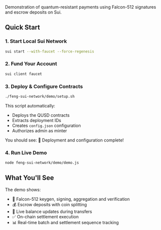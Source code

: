 Demonstration of quantum-resistant payments using Falcon-512 signatures and escrow deposits on Sui.

## Quick Start

### 1. Start Local Sui Network
```bash
sui start --with-faucet --force-regenesis
```

### 2. Fund Your Account
```bash
sui client faucet
```

### 3. Deploy & Configure Contracts
```bash
./feng-sui-network/demo/setup.sh
```
This script automatically:
- Deploys the QUSD contracts
- Extracts deployment IDs
- Creates `config.json` configuration
- Authorizes admin as minter

You should see: 🎉 Deployment and configuration complete!

### 4. Run Live Demo
```bash
node feng-sui-network/demo/demo.js
```

## What You'll See

The demo shows:
- 🔐 Falcon-512 keygen, signing, aggregation and verification
- 💰 Escrow deposits with coin splitting
- 🔄 Live balance updates during transfers
- ✅ On-chain settlement execution
- 📊 Real-time batch and settlement sequence tracking
